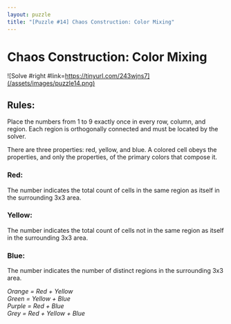```yaml
---
layout: puzzle
title: "[Puzzle #14] Chaos Construction: Color Mixing"
---
```


# Chaos Construction: Color Mixing

![Solve #right #link=https://tinyurl.com/243wjns7](/assets/images/puzzle14.png)

## Rules:

Place the numbers from 1 to 9 exactly once in every row, column, and region. Each region is orthogonally connected and must be located by the solver.

There are three properties: red, yellow, and blue. A colored cell obeys the properties, and only the properties, of the primary colors that compose it.

### Red: 
The number indicates the total count of cells in the same region as itself in the surrounding 3x3 area.

### Yellow: 
The number indicates the total count of cells not in the same region as itself in the surrounding 3x3 area.

### Blue: 
The number indicates the number of distinct regions in the surrounding 3x3 area. 

*Orange = Red + Yellow*\
*Green = Yellow + Blue*\
*Purple = Red + Blue*\
*Grey = Red + Yellow + Blue*